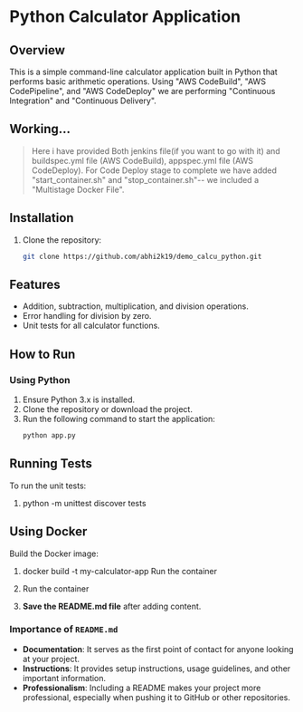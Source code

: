 # Python Calculator Application

## Overview
This is a simple command-line calculator application built in Python that performs basic arithmetic operations.
 Using "AWS CodeBuild", "AWS CodePipeline", and "AWS CodeDeploy" we are performing "Continuous Integration" and "Continuous Delivery".
## Working...
> Here i have provided Both jenkins file(if you want to go with it) and buildspec.yml file (AWS CodeBuild), appspec.yml file (AWS CodeDeploy).
> For Code Deploy stage to complete we have added "start_container.sh" and "stop_container.sh"--
> we included a "Multistage Docker File".

## Installation
1. Clone the repository:
   ```bash
   git clone https://github.com/abhi2k19/demo_calcu_python.git

## Features
- Addition, subtraction, multiplication, and division operations.
- Error handling for division by zero.
- Unit tests for all calculator functions.

## How to Run

### Using Python
1. Ensure Python 3.x is installed.
2. Clone the repository or download the project.
3. Run the following command to start the application:
   ```bash
   python app.py

## Running Tests
To run the unit tests:
   1. python -m unittest discover tests

## Using Docker
Build the Docker image:
   1. docker build -t my-calculator-app 
Run the container
   2. Run the container


3. **Save the README.md file** after adding content.

### Importance of `README.md`
- **Documentation**: It serves as the first point of contact for anyone looking at your project.
- **Instructions**: It provides setup instructions, usage guidelines, and other important information.
- **Professionalism**: Including a README makes your project more professional, especially when pushing it to GitHub or other repositories.


